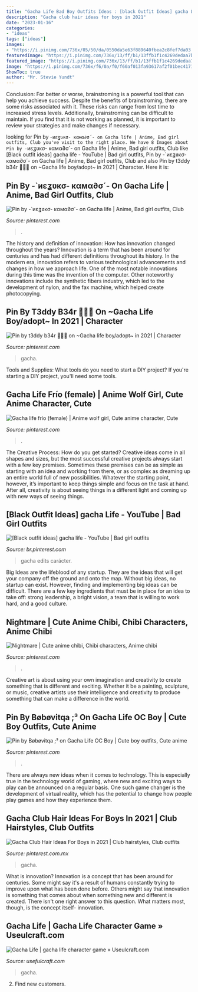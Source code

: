 ```yaml
---
title: "Gacha Life Bad Boy Outfits Ideas : [black Outfit Ideas] gacha Life"
description: "Gacha club hair ideas for boys in 2021"
date: "2023-01-16"
categories:
- "ideas"
tags: ["ideas"]
images:
- "https://i.pinimg.com/736x/05/50/da/0550da5e63f889640fbea2c8fef7da03.jpg"
featuredImage: "https://i.pinimg.com/736x/13/ff/b1/13ffb1f1c4269dedaa7b38f0864f9b42.jpg"
featured_image: "https://i.pinimg.com/736x/13/ff/b1/13ffb1f1c4269dedaa7b38f0864f9b42.jpg"
image: "https://i.pinimg.com/736x/f6/0a/f0/f60af013fa93617af2f01bec4171d3cf.jpg"
ShowToc: true
author: "Mr. Stevie Yundt"
---
```



Conclusion: For better or worse, brainstroming is a powerful tool that can help you achieve success.
Despite the benefits of brainstroming, there are some risks associated with it. These risks can range from lost time to increased stress levels. Additionally, brainstroming can be difficult to maintain. If you find that it is not working as planned, it is important to review your strategies and make changes if necessary.

	

		
looking for Pin by -`иɛʓʋκσ- καмα∂σ´- on Gacha life | Anime, Bad girl outfits, Club you've visit to the right place. We have 8 Images about Pin by -`иɛʓʋκσ- καмα∂σ´- on Gacha life | Anime, Bad girl outfits, Club like [Black outfit ideas] gacha life - YouTube | Bad girl outfits, Pin by -`иɛʓʋκσ- καмα∂σ´- on Gacha life | Anime, Bad girl outfits, Club and also Pin by t3ddy b34r 🐻🧸💞 on ~Gacha life boy/adopt~ in 2021 | Character. Here it is:
		
    
## Pin By -`иɛʓʋκσ- καмα∂σ´- On Gacha Life | Anime, Bad Girl Outfits, Club

<img loading=lazy src="https://i.pinimg.com/736x/f6/0a/f0/f60af013fa93617af2f01bec4171d3cf.jpg" onerror="this.onerror=null;this.src='https://tse3.mm.bing.net/th?id=OIP.muPke9Rn5ZRahL8a7jo5JQHaKt&amp;pid=15.1';" alt="Pin by -`иɛʓʋκσ- καмα∂σ´- on Gacha life | Anime, Bad girl outfits, Club">

_Source: pinterest.com_

>. 

	

The history and definition of innovation: How has innovation changed throughout the years?
Innovation is a term that has been around for centuries and has had different definitions throughout its history. In the modern era, innovation refers to various technological advancements and changes in how we approach life. One of the most notable innovations during this time was the invention of the computer. Other noteworthy innovations include the synthetic fibers industry, which led to the development of nylon, and the fax machine, which helped create photocopying.

    
## Pin By T3ddy B34r 🐻🧸💞 On ~Gacha Life Boy/adopt~ In 2021 | Character

<img loading=lazy src="https://i.pinimg.com/736x/09/5b/ac/095bace468ad7fea6cc2a6e2f5dfd519.jpg" onerror="this.onerror=null;this.src='https://tse1.mm.bing.net/th?id=OIP.ypBVtz-3Xh3ppum8HG1KTAHaK3&amp;pid=15.1';" alt="Pin by t3ddy b34r 🐻🧸💞 on ~Gacha life boy/adopt~ in 2021 | Character">

_Source: pinterest.com_

>gacha. 

	

Tools and Supplies: What tools do you need to start a DIY project?
If you're starting a DIY project, you'll need some tools.

    
## Gacha Life Frío (female) | Anime Wolf Girl, Cute Anime Character, Cute

<img loading=lazy src="https://i.pinimg.com/736x/0f/28/19/0f2819322b50646114dfce8512747696.jpg" onerror="this.onerror=null;this.src='https://tse2.mm.bing.net/th?id=OIP.j4F5r1-ID87AiMEkFEViRAHaNL&amp;pid=15.1';" alt="Gacha life frío (female) | Anime wolf girl, Cute anime character, Cute">

_Source: pinterest.com_

>. 

	

The Creative Process: How do you get started?
Creative ideas come in all shapes and sizes, but the most successful creative projects always start with a few key premises. Sometimes these premises can be as simple as starting with an idea and working from there, or as complex as dreaming up an entire world full of new possibilities. Whatever the starting point, however, it’s important to keep things simple and focus on the task at hand. After all, creativity is about seeing things in a different light and coming up with new ways of seeing things.

    
## [Black Outfit Ideas] gacha Life - YouTube | Bad Girl Outfits

<img loading=lazy src="https://i.pinimg.com/736x/a8/4f/72/a84f72011b07d90248c1f3b97fa59c0c.jpg" onerror="this.onerror=null;this.src='https://tse4.mm.bing.net/th?id=OIP.tXSAkVGlCLROhfEj4-N1GgHaFj&amp;pid=15.1';" alt="[Black outfit ideas] gacha life - YouTube | Bad girl outfits">

_Source: br.pinterest.com_

>gacha edits carácter. 

	

Big Ideas are the lifeblood of any startup. They are the ideas that will get your company off the ground and onto the map. Without big ideas, no startup can exist. However, finding and implementing big ideas can be difficult. There are a few key ingredients that must be in place for an idea to take off: strong leadership, a bright vision, a team that is willing to work hard, and a good culture.

    
## Nightmare | Cute Anime Chibi, Chibi Characters, Anime Chibi

<img loading=lazy src="https://i.pinimg.com/736x/13/ff/b1/13ffb1f1c4269dedaa7b38f0864f9b42.jpg" onerror="this.onerror=null;this.src='https://tse2.mm.bing.net/th?id=OIP._CGloApzoqGMyY5gxVOiKwHaHa&amp;pid=15.1';" alt="Nightmare | Cute anime chibi, Chibi characters, Anime chibi">

_Source: pinterest.com_

>. 

	

Creative art is about using your own imagination and creativity to create something that is different and exciting. Whether it be a painting, sculpture, or music, creative artists use their intelligence and creativity to produce something that can make a difference in the world.

    
## Pin By Bøbøvitqa ;³ On Gacha Life OC Boy | Cute Boy Outfits, Cute Anime

<img loading=lazy src="https://i.pinimg.com/736x/a2/99/b8/a299b8ced4b0c52e732a82be8329eab5.jpg" onerror="this.onerror=null;this.src='https://tse4.mm.bing.net/th?id=OIP.Ig7QuoFL0NXe5i7e4MhNkwAAAA&amp;pid=15.1';" alt="Pin by Bøbøvitqa ;³ on Gacha Life OC Boy | Cute boy outfits, Cute anime">

_Source: pinterest.com_

>. 

	

There are always new ideas when it comes to technology. This is especially true in the technology world of gaming, where new and exciting ways to play can be announced on a regular basis. One such game changer is the development of virtual reality, which has the potential to change how people play games and how they experience them.

    
## Gacha Club Hair Ideas For Boys In 2021 | Club Hairstyles, Club Outfits

<img loading=lazy src="https://i.pinimg.com/736x/05/50/da/0550da5e63f889640fbea2c8fef7da03.jpg" onerror="this.onerror=null;this.src='https://tse2.mm.bing.net/th?id=OIP.RuKLRa24L8p-UZbY8zp5wQHaKA&amp;pid=15.1';" alt="Gacha Club Hair Ideas For Boys in 2021 | Club hairstyles, Club outfits">

_Source: pinterest.com.mx_

>gacha. 

	

What is innovation?
Innovation is a concept that has been around for centuries. Some might say it's a result of humans constantly trying to improve upon what has been done before. Others might say that innovation is something that comes about when something new and different is created. There isn't one right answer to this question. What matters most, though, is the concept itself- innovation.

    
## Gacha Life | Gacha Life Character Game » Useulcraft.com

<img loading=lazy src="https://www.usefulcraft.com/wp-content/uploads/2019/12/gacha-life-15.jpg" onerror="this.onerror=null;this.src='https://tse3.mm.bing.net/th?id=OIP.eg4pHSrp1GUm6msk9ZDCTgHaHa&amp;pid=15.1';" alt="Gacha Life | gacha life character game » Useulcraft.com">

_Source: usefulcraft.com_

>gacha. 

	

2. Find new customers.

